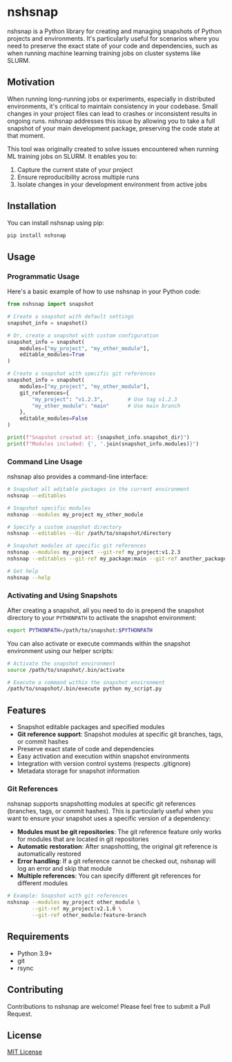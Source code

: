 # nshsnap

nshsnap is a Python library for creating and managing snapshots of Python projects and environments. It's particularly useful for scenarios where you need to preserve the exact state of your code and dependencies, such as when running machine learning training jobs on cluster systems like SLURM.

## Motivation

When running long-running jobs or experiments, especially in distributed environments, it's critical to maintain consistency in your codebase. Small changes in your project files can lead to crashes or inconsistent results in ongoing runs. nshsnap addresses this issue by allowing you to take a full snapshot of your main development package, preserving the code state at that moment.

This tool was originally created to solve issues encountered when running ML training jobs on SLURM. It enables you to:

1. Capture the current state of your project
2. Ensure reproducibility across multiple runs
3. Isolate changes in your development environment from active jobs

## Installation

You can install nshsnap using pip:

```bash
pip install nshsnap
```

## Usage

### Programmatic Usage

Here's a basic example of how to use nshsnap in your Python code:

```python
from nshsnap import snapshot

# Create a snapshot with default settings
snapshot_info = snapshot()

# Or, create a snapshot with custom configuration
snapshot_info = snapshot(
    modules=["my_project", "my_other_module"],
    editable_modules=True
)

# Create a snapshot with specific git references
snapshot_info = snapshot(
    modules=["my_project", "my_other_module"],
    git_references={
        "my_project": "v1.2.3",        # Use tag v1.2.3
        "my_other_module": "main"      # Use main branch
    },
    editable_modules=False
)

print(f"Snapshot created at: {snapshot_info.snapshot_dir}")
print(f"Modules included: {', '.join(snapshot_info.modules)}")
```

### Command Line Usage

nshsnap also provides a command-line interface:

```bash
# Snapshot all editable packages in the current environment
nshsnap --editables

# Snapshot specific modules
nshsnap --modules my_project my_other_module

# Specify a custom snapshot directory
nshsnap --editables --dir /path/to/snapshot/directory

# Snapshot modules at specific git references
nshsnap --modules my_project --git-ref my_project:v1.2.3
nshsnap --editables --git-ref my_package:main --git-ref another_package:develop

# Get help
nshsnap --help
```

### Activating and Using Snapshots

After creating a snapshot, all you need to do is prepend the snapshot directory to your `PYTHONPATH` to activate the snapshot environment:

```bash
export PYTHONPATH=/path/to/snapshot:$PYTHONPATH
```

You can also activate or execute commands within the snapshot environment using our helper scripts:

```bash
# Activate the snapshot environment
source /path/to/snapshot/.bin/activate

# Execute a command within the snapshot environment
/path/to/snapshot/.bin/execute python my_script.py
```

## Features

- Snapshot editable packages and specified modules
- **Git reference support**: Snapshot modules at specific git branches, tags, or commit hashes
- Preserve exact state of code and dependencies
- Easy activation and execution within snapshot environments
- Integration with version control systems (respects .gitignore)
- Metadata storage for snapshot information

### Git References

nshsnap supports snapshotting modules at specific git references (branches, tags, or commit hashes). This is particularly useful when you want to ensure your snapshot uses a specific version of a dependency:

- **Modules must be git repositories**: The git reference feature only works for modules that are located in git repositories
- **Automatic restoration**: After snapshotting, the original git reference is automatically restored
- **Error handling**: If a git reference cannot be checked out, nshsnap will log an error and skip that module
- **Multiple references**: You can specify different git references for different modules

```bash
# Example: Snapshot with git references
nshsnap --modules my_project other_module \
        --git-ref my_project:v2.1.0 \
        --git-ref other_module:feature-branch
```

## Requirements

- Python 3.9+
- git
- rsync

## Contributing

Contributions to nshsnap are welcome! Please feel free to submit a Pull Request.

## License

[MIT License](LICENSE)
